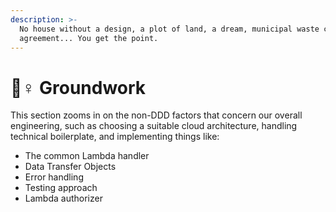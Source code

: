 ```yaml
---
description: >-
  No house without a design, a plot of land, a dream, municipal waste collection
  agreement... You get the point.
---
```


# 👷♀ Groundwork

This section zooms in on the non-DDD factors that concern our overall engineering, such as choosing a suitable cloud architecture, handling technical boilerplate, and implementing things like:

* The common Lambda handler
* Data Transfer Objects
* Error handling
* Testing approach
* Lambda authorizer
